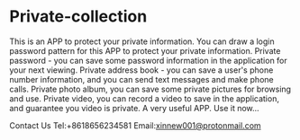 # Private-collection

This is an APP to protect your private information. You can draw a login password pattern for this APP to protect your private information.
Private password - you can save some password information in the application for your next viewing.
Private address book - you can save a user's phone number information, and you can send text messages and make phone calls.
Private photo album, you can save some private pictures for browsing and use.
Private video, you can record a video to save in the application, and guarantee you video is private.
A very useful APP. Use it now...

Contact Us Tel:+8618656234581 Email:xinnew001@protonmail.com
